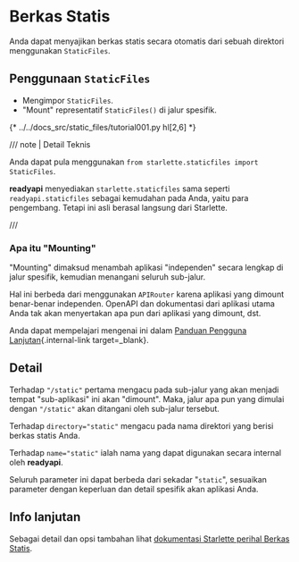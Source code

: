 # Berkas Statis

Anda dapat menyajikan berkas statis secara otomatis dari sebuah direktori menggunakan `StaticFiles`.

## Penggunaan `StaticFiles`

* Mengimpor `StaticFiles`.
* "Mount" representatif `StaticFiles()` di jalur spesifik.

{* ../../docs_src/static_files/tutorial001.py hl[2,6] *}

/// note | Detail Teknis

Anda dapat pula menggunakan `from starlette.staticfiles import StaticFiles`.

**readyapi** menyediakan `starlette.staticfiles` sama seperti `readyapi.staticfiles` sebagai kemudahan pada Anda, yaitu para pengembang. Tetapi ini asli berasal langsung dari Starlette.

///

### Apa itu "Mounting"

"Mounting" dimaksud menambah aplikasi "independen" secara lengkap di jalur spesifik, kemudian menangani seluruh sub-jalur.

Hal ini berbeda dari menggunakan `APIRouter` karena aplikasi yang dimount benar-benar independen. OpenAPI dan dokumentasi dari aplikasi utama Anda tak akan menyertakan apa pun dari aplikasi yang dimount, dst.

Anda dapat mempelajari mengenai ini dalam [Panduan Pengguna Lanjutan](../advanced/index.md){.internal-link target=_blank}.

## Detail

Terhadap `"/static"` pertama mengacu pada sub-jalur yang akan menjadi tempat "sub-aplikasi" ini akan "dimount". Maka, jalur apa pun yang dimulai dengan `"/static"` akan ditangani oleh sub-jalur tersebut.

Terhadap `directory="static"` mengacu pada nama direktori yang berisi berkas statis Anda.

Terhadap `name="static"` ialah nama yang dapat digunakan secara internal oleh **readyapi**.

Seluruh parameter ini dapat berbeda dari sekadar "`static`", sesuaikan parameter dengan keperluan dan detail spesifik akan aplikasi Anda.

## Info lanjutan

Sebagai detail dan opsi tambahan lihat <a href="https://www.starlette.io/staticfiles/" class="external-link" target="_blank">dokumentasi Starlette perihal Berkas Statis</a>.
